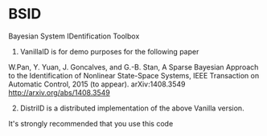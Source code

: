 # BSID
Bayesian System IDentification Toolbox

1. VanillaID is for demo purposes for the following paper

W.Pan, Y. Yuan, J. Goncalves, and G.-B. Stan, A Sparse Bayesian Approach to the Identification of Nonlinear State-Space Systems, IEEE Transaction on Automatic Control, 2015 (to appear). arXiv:1408.3549 http://arxiv.org/abs/1408.3549

2. DistriID is a distributed implementation of the above Vanilla version.

It's strongly recommended that you use this code
